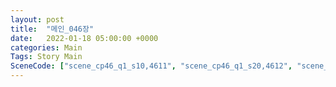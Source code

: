 ```yaml
---
layout: post
title:  "메인_046장"
date:   2022-01-18 05:00:00 +0000
categories: Main
Tags: Story Main
SceneCode: ["scene_cp46_q1_s10,4611", "scene_cp46_q1_s20,4612", "scene_cp46_q2_s10,4621", "scene_cp46_q3_s10,4631", "scene_cp46_q4_s10,4641", "scene_cp46_q4_s30,4642"]
---
```

